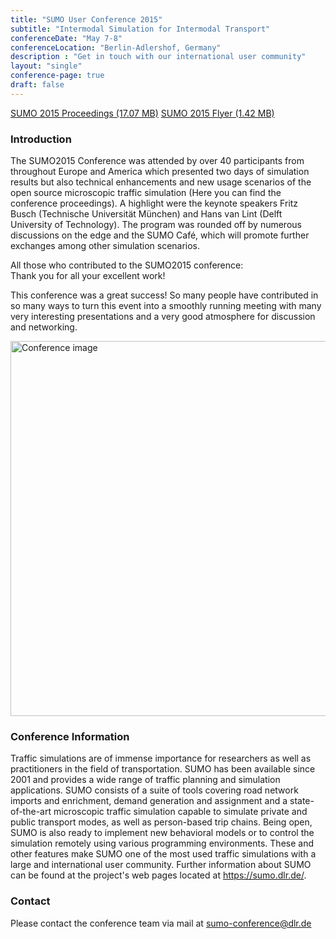 ```yaml
---
title: "SUMO User Conference 2015"
subtitle: "Intermodal Simulation for Intermodal Transport"
conferenceDate: "May 7-8"
conferenceLocation: "Berlin-Adlershof, Germany"
description : "Get in touch with our international user community"
layout: "single"
conference-page: true
draft: false
---
```


<div class="btn-group">
  <a href="https://www.dlr.de/ts/en/DownloadCount.aspx?raid=328402&docid=9956&rn=9e98c756-53c6-4951-9fb2-17629c9f2002" class="btn btn-info btn-sm btn-padding"><i class="fas fa-file-download"></i> SUMO 2015 Proceedings (17.07 MB)</a>
  <a href="https://www.dlr.de/ts/en/DownloadCount.aspx?raid=325512&docid=9895&rn=cb9fc382-3ede-456c-9f66-3e6d1414aa72" class="btn btn-info btn-sm btn-padding"><i class="fas fa-file-download"></i> SUMO 2015 Flyer (1.42 MB)</a>
</div>

### Introduction
The SUMO2015 Conference was attended by over 40 participants from throughout Europe and America which presented two days of simulation results but also technical enhancements and new usage scenarios of the open source microscopic traffic simulation (Here you can find the conference proceedings). A highlight were the keynote speakers Fritz Busch (Technische Universität München) and Hans van Lint (Delft University of Technology). The program was rounded off by numerous discussions on the edge and the SUMO Café, which will promote further exchanges among other simulation scenarios.

All those who contributed to the SUMO2015 conference:   
Thank you for all your excellent work!

This conference was a great success! So many people have contributed in so many ways to turn this event into a smoothly running meeting with many very interesting presentations and a very good atmosphere for discussion and networking.

<!-- image -->
<div class="container-fluid text-center" style="padding:0 !important;">
  <img src="../images/conference_2015.jpg" style="width:600px;" alt="Conference image" class="img-responsive" />
</div>

### Conference Information
Traffic simulations are of immense importance for researchers as well as practitioners in the field of transportation. SUMO has been available since 2001 and provides a wide range of traffic planning and simulation applications. SUMO consists of a suite of tools covering road network imports and enrichment, demand generation and assignment and a state-of-the-art microscopic traffic simulation capable to simulate private and public transport modes, as well as person-based trip chains. Being open, SUMO is also ready to implement new behavioral models or to control the simulation remotely using various programming environments. These and other features make SUMO one of the most used traffic simulations with a large and international user community. Further information about SUMO can be found at the project's web pages located at <https://sumo.dlr.de/>.

### Contact
Please contact the conference team via mail at [sumo-conference@dlr.de](mailto:sumo-conference@dlr.de)